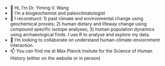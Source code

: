 - 👋 Hi, I’m Dr. Yiming V. Wang
- 👀 I’m a biogeochemist and paleoclimatologist
- 🌱 I reconsturct: 1) past climate and environmental change using geochemical proxies; 2) human dietary and lifeway change using compound specific isotope analyses; 3) human population dynamics using archaeological finds. I use R to analyse and explore my data.
- 💞️ I’m looking to collaborate on understand human-climate-enviornment interaction.
- 📫 You can find me at Max Planck Insitute for the Science of Human History (either on the website or in person)

<!---
alsjmonsoon/alsjmonsoon is a ✨ special ✨ repository because its `README.md` (this file) appears on your GitHub profile.
You can click the Preview link to take a look at your changes.
--->
